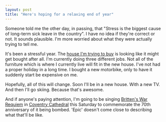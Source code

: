 ```yaml
---
layout: post
title: "Here's hoping for a relaxing end of year"
---
```

Someone told me the other day, in passing, that "Stress is the biggest cause
of long-term sick leave in the country". I have no idea if they're correct or
not. It sounds plausible. I'm more worried about what they were actually
trying to tell me.

It's been a stressful year. The [house I'm trying to buy][1] is looking like
it might get bought after all. I'm currently doing three different jobs. Not
all of the furniture which is where I currently live will fit in the new
house. I've not had a proper holiday in a long time. I bought a new motorbike,
only to have it suddenly start be expensive on me.

Hopefully, all of this will change. Soon I'll be in a new house. With a new
TV. And then I'll go skiing. Because that's awesome.

And if anyone's paying attention, I'm going to be singing [Britten's War
Requiem][2] in [Coventry Cathedral][3] this Saturday to commemorate the 70th
anniversary of it being bombed. 'Epic' doesn't come close to describing what
that'll be like.

   [1]: http://www.growse.com/news/comments/big-things-very-big-things/ (Big
Things. Very big things.)

   [2]: http://www.growse.com/news/comments/big-things-very-big-things/ (War
Requiem)

   [3]: http://en.wikipedia.org/wiki/Coventry_Cathedral (Coventry Cathedral)


